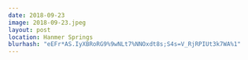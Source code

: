 ```yaml
---
date: 2018-09-23
image: 2018-09-23.jpeg
layout: post
location: Hanmer Springs
blurhash: "eEFr*AS.IyXBRoRG9%9wNLt7%NNOxdt8s;S4s=V_RjRPIUt3k7WA%1"
---
```



